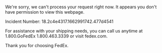  	


 	

We're sorry, we can't process your request right now. It appears you don't have permission to view this webpage.


Incident Number: 18.2c4e4317.1662991742.477d4541





For assistance with your shipping needs, you can call us anytime at 1.800.GoFedEx 1.800.463.3339 or visit fedex.com.




Thank you for choosing FedEx.